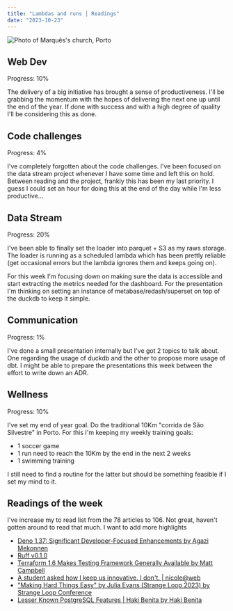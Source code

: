 ```yaml
---
title: "Lambdas and runs | Readings"
date: "2023-10-23"
---
```


![Photo of Marquês's church, Porto](./marques.avif)

## Web Dev

Progress: 10%

The delivery of a big initiative has brought a sense of productiveness. I'll be grabbing the momentum with the hopes of delivering the next one up until the end of the year. If done with success and with a high degree of quality I'll be considering this as done.

## Code challenges

Progress: 4%

I've completely forgotten about the code challenges. I've been focused on the data stream project whenever I have some time and left this on hold. Between reading and the project, frankly this has been my last priority. I guess I could set an hour for doing this at the end of the day while I'm less productive...

## Data Stream

Progress: 20%

I've been able to finally set the loader into parquet + S3 as my raws storage. The loader is running as a scheduled lambda which has been prettly reliable (get occasional errors but the lambda ignores them and keeps going on).

For this week I'm focusing down on making sure the data is accessible and start extracting the metrics needed for the dashboard. For the presentation I'm thinking on setting an instance of metabase/redash/superset on top of the duckdb to keep it simple.

## Communication

Progress: 1%

I've done a small presentation internally but I've got 2 topics to talk about. One regarding the usage of duckdb and the other to propose more usage of dbt. I might be able to prepare the presentations this week between the effort to write down an ADR.

## Wellness

Progress: 10%

I've set my end of year goal. Do the traditional  10Km "corrida de São Silvestre" in Porto. For this I'm keeping my weekly training goals:

- 1 soccer game
- 1 run need to reach the 10Km by the end in the next 2 weeks
- 1 swimming training

I still need to find a routine for the latter but should be something feasible if I set my mind to it.

## Readings of the week

I've increase my to read list from the 78 articles to 106. Not great, haven't gotten around to read that much. I want to add more highlights

- [Deno 1.37: Significant Developer-Focused Enhancements by Agazi Mekonnen](https://www.infoq.com/news/2023/10/deno-jupyter-integration)
- [Ruff v0.1.0](https://astral.sh/blog/ruff-v0.1.0)
- [Terraform 1.6 Makes Testing Framework Generally Available by Matt Campbell](https://www.infoq.com/news/2023/10/terraform-test-framework)
- [A student asked how I keep us innovative. I don't. | nicole@web](https://ntietz.com/blog/forefront-of-innovation)
- ["Making Hard Things Easy" by Julia Evans (Strange Loop 2023) by Strange Loop Conference](https://www.youtube.com/watch?v=30YWsGDr8mA)
- [Lesser Known PostgreSQL Features | Haki Benita by Haki Benita](https://hakibenita.com/postgresql-unknown-features)
